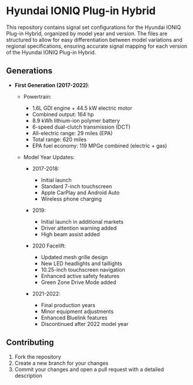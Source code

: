 # Hyundai IONIQ Plug-in Hybrid

This repository contains signal set configurations for the Hyundai IONIQ Plug-in Hybrid, organized by model year and version. The files are structured to allow for easy differentiation between model variations and regional specifications, ensuring accurate signal mapping for each version of the Hyundai IONIQ Plug-in Hybrid.

## Generations

- **First Generation (2017-2022)**:
  - Powertrain:
    - 1.6L GDI engine + 44.5 kW electric motor
    - Combined output: 164 hp
    - 8.9 kWh lithium-ion polymer battery
    - 6-speed dual-clutch transmission (DCT)
    - All-electric range: 29 miles (EPA)
    - Total range: 620 miles
    - EPA fuel economy: 119 MPGe combined (electric + gas)
  
  - Model Year Updates:
    - 2017-2018:
      - Initial launch
      - Standard 7-inch touchscreen
      - Apple CarPlay and Android Auto
      - Wireless phone charging
    
    - 2019:
      - Initial launch in additional markets
      - Driver attention warning added
      - High beam assist added
    
    - 2020 Facelift:
      - Updated mesh grille design
      - New LED headlights and taillights
      - 10.25-inch touchscreen navigation
      - Enhanced active safety features
      - Green Zone Drive Mode added
    
    - 2021-2022:
      - Final production years
      - Minor equipment adjustments
      - Enhanced Bluelink features
      - Discontinued after 2022 model year

## Contributing

1. Fork the repository
2. Create a new branch for your changes
3. Commit your changes and open a pull request with a detailed description
